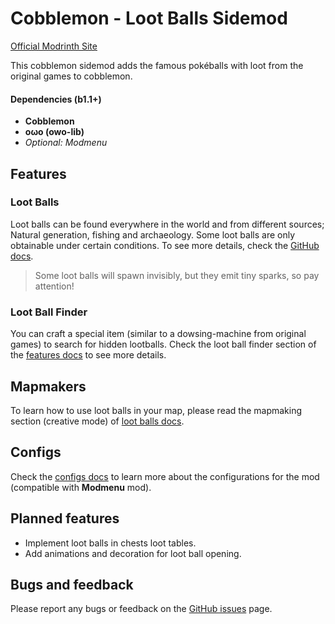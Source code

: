 # Cobblemon - Loot Balls Sidemod

<!-- modrinth_exclude.start -->
[Official Modrinth Site](https://modrinth.com/mod/cobblemon-loot-balls)
<!-- modrinth_exclude.end -->

This cobblemon sidemod adds the famous pokéballs with loot from the original games to cobblemon.

#### Dependencies (b1.1+)
- **Cobblemon**
- **oωo (owo-lib)**
- _Optional: Modmenu_

## Features
### Loot Balls
Loot balls can be found everywhere in the world and from different sources; Natural generation, fishing and archaeology. Some loot balls are only obtainable under certain conditions. To see more details, check the [GitHub docs](https://github.com/ResistorCat/cobblemon-loot-balls/tree/main/docs/Features.md).

> Some loot balls will spawn invisibly, but they emit tiny sparks, so pay attention!

### Loot Ball Finder
You can craft a special item (similar to a dowsing-machine from original games) to search for hidden lootballs.
Check the loot ball finder section of the [features docs](https://github.com/ResistorCat/cobblemon-loot-balls/tree/main/docs/Features.md) to see more details.

## Mapmakers
To learn how to use loot balls in your map, please read the mapmaking section (creative mode) of [loot balls docs](https://github.com/ResistorCat/cobblemon-loot-balls/blob/main/docs/Lootballs.md).

## Configs
Check the [configs docs](https://github.com/ResistorCat/cobblemon-loot-balls/tree/main/docs/Configs.md) to learn more about the configurations for the mod (compatible with **Modmenu** mod).

## Planned features
- Implement loot balls in chests loot tables.
- Add animations and decoration for loot ball opening.

## Bugs and feedback
Please report any bugs or feedback on the [GitHub issues](https://github.com/ResistorCat/cobblemon-loot-balls/issues) page.

